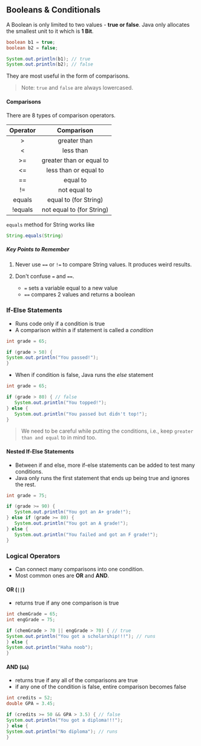 ## Booleans & Conditionals

A Boolean is only limited to two values - **true or false**. Java only allocates the smallest unit to it which is **1 Bit**.

```java
boolean b1 = true;
boolean b2 = false;

System.out.println(b1); // true
System.out.println(b2); // false
```

They are most useful in the form of comparisons.

> Note: `true` and `false` are always lowercased.

#### Comparisons

There are 8 types of comparison operators.

| Operator |        Comparison         |
| :------: | :-----------------------: |
|    >     |       greater than        |
|    <     |         less than         |
|    >=    | greater than or equal to  |
|    <=    |   less than or equal to   |
|    ==    |         equal to          |
|    !=    |       not equal to        |
|  equals  |   equal to (for String)   |
| !equals  | not equal to (for String) |

`equals` method for String works like

```java
String.equals(String)
```

##### Key Points to Remember

1. Never use `==` or `!=` to compare String values. It produces weird results.
2. Don't confuse `=` and `==`.

   - `=` sets a variable equal to a new value
   - `==` compares 2 values and returns a boolean

### If-Else Statements

- Runs code only if a condition is true
- A comparison within a if statement is called a _condition_

```java
int grade = 65;

if (grade > 50) {
System.out.println("You passed!");
}
```

- When if condition is false, Java runs the _else_ statement

```java
int grade = 65;

if (grade > 80) { // false
   System.out.println("You topped!");
} else {
   System.out.println("You passed but didn't top!");
}
```

> We need to be careful while putting the conditions, i.e., keep `greater than and equal` to in mind too.

#### Nested If-Else Statements

- Between if and else, more if-else statements can be added to test many conditions.
- Java only runs the first statement that ends up being true and ignores the rest.

```java
int grade = 75;

if (grade >= 90) {
   System.out.println("You got an A+ grade!");
} else if (grade >= 80) {
   System.out.println("You got an A grade!");
} else {
   System.out.println("You failed and got an F grade!");
}
```

### Logical Operators

- Can connect many comparisons into one condition.
- Most common ones are **OR** and **AND**.

#### OR (`||`)

- returns true if any one comparison is true

```java
int chemGrade = 65;
int engGrade = 75;

if (chemGrade > 70 || engGrade > 70) { // true
System.out.println("You got a scholarship!!!"); // runs
} else {
System.out.println("Haha noob");
}
```

#### AND (`&&`)

- returns true if any all of the comparisons are true
- if any one of the condition is false, entire comparison becomes false

```java
int credits = 52;
double GPA = 3.45;

if (credits >= 50 && GPA > 3.5) { // false
System.out.println("You got a diploma!!!");
} else {
System.out.println("No diploma"); // runs
}
```
